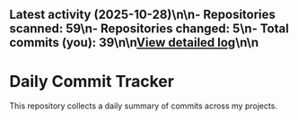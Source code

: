 ## Latest activity (2025-10-28)\n\n- Repositories scanned: 59\n- Repositories changed: 5\n- Total commits (you): 39\n\n[View detailed log](logs/2025-10-28.md)\n\n

# Daily Commit Tracker

This repository collects a daily summary of commits across my projects.